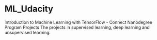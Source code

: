 # ML_Udacity
Introduction to Machine Learning with TensorFlow - Connect Nanodegree Program Projects
The projects in supervised learning, deep learning and unsupervised learning.
